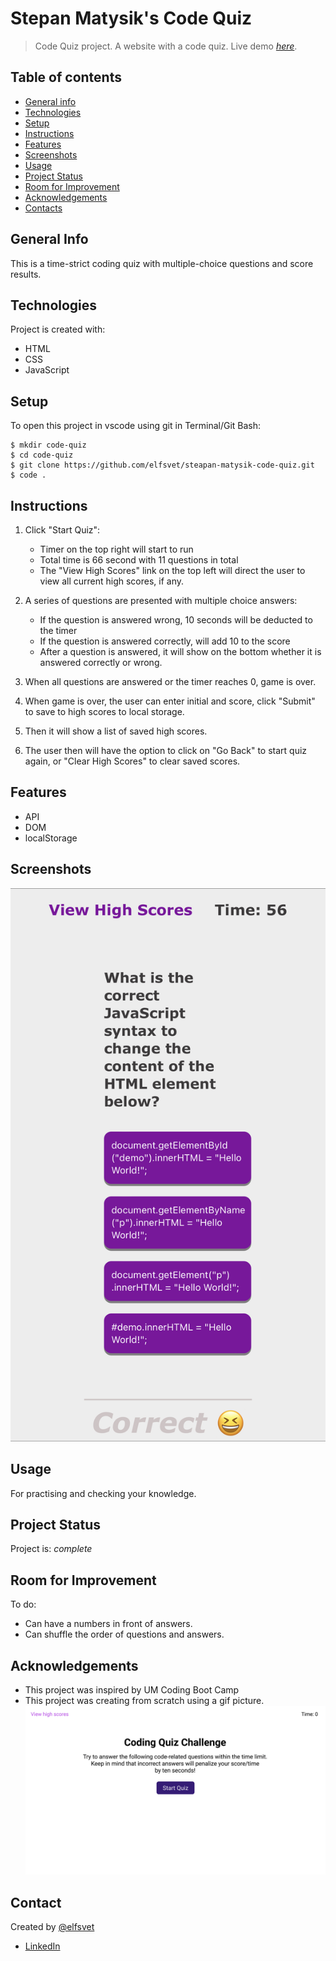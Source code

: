 # Stepan Matysik's Code Quiz
> Code Quiz project. A website with a code quiz.
> Live demo [_here_](https://elfsvet.github.io/steapan-matysik-code-quiz/). 

## Table of contents
* [General info](#general-info)
* [Technologies](#technologies)
* [Setup](#setup)
* [Instructions](#instructions)
* [Features](#features)
* [Screenshots](#screenshots)
* [Usage](#usage)
* [Project Status](#project-status)
* [Room for Improvement](#room-for-improvement)
* [Acknowledgements](#acknowledgements)
* [Contacts](#contact)



## General Info
This is a time-strict coding quiz with multiple-choice questions and score results.

## Technologies
Project is created with:
- HTML
- CSS
- JavaScript

## Setup
To open this project in vscode using git in Terminal/Git Bash:

```
$ mkdir code-quiz
$ cd code-quiz
$ git clone https://github.com/elfsvet/steapan-matysik-code-quiz.git
$ code .
```

## Instructions
1. Click "Start Quiz":
   - Timer on the top right will start to run
   - Total time is 66 second with 11 questions in total
   - The "View High Scores" link on the top left will direct the user to view all current high scores, if any.


2. A series of questions are presented with multiple choice answers:
   - If the question is answered wrong, 10 seconds will be deducted to the timer
   - If the question is answered correctly, will add 10 to the score
   - After a question is answered, it will show on the bottom whether it is answered correctly or wrong.
  
3. When all questions are answered or the timer reaches 0, game is over.
   
4. When game is over, the user can enter initial and score, click "Submit" to save to high scores to local storage.
   
5. Then it will show a list of saved high scores.
   
6. The user then will have the option to click on "Go Back" to start quiz again, or "Clear High Scores" to clear saved scores.


## Features
- API
- DOM
- localStorage

## Screenshots
![Example screenshot](./assets/images/small-screen.jpg)


## Usage
For practising and checking your knowledge.

## Project Status
Project is: _complete_

## Room for Improvement
To do:
- Can have a numbers in front of answers.
- Can shuffle the order of questions and answers.

## Acknowledgements
- This project was inspired by UM Coding Boot Camp
- This project was creating from scratch using a gif picture.
![Example gif](./assets/images/sample.gif)
## Contact
Created by [@elfsvet](https://github.com/elfsvet)
- [LinkedIn](https://www.linkedin.com/in/stepanmatysik/)
